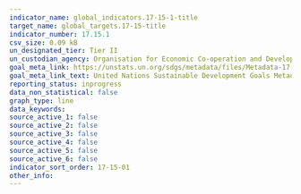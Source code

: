 ```yaml
---
indicator_name: global_indicators.17-15-1-title
target_name: global_targets.17-15-title
indicator_number: 17.15.1
csv_size: 0.09 kB
un_designated_tier: Tier II
un_custodian_agency: Organisation for Economic Co-operation and Development (OECD), United Nations Development Programme (UNDP)
goal_meta_link: https://unstats.un.org/sdgs/metadata/files/Metadata-17-15-01.pdf
goal_meta_link_text: United Nations Sustainable Development Goals Metadata (PDF 227 KB)
reporting_status: inprogress
data_non_statistical: false
graph_type: line
data_keywords:  
source_active_1: false
source_active_2: false
source_active_3: false
source_active_4: false
source_active_5: false
source_active_6: false
indicator_sort_order: 17-15-01
other_info: 
---
```

